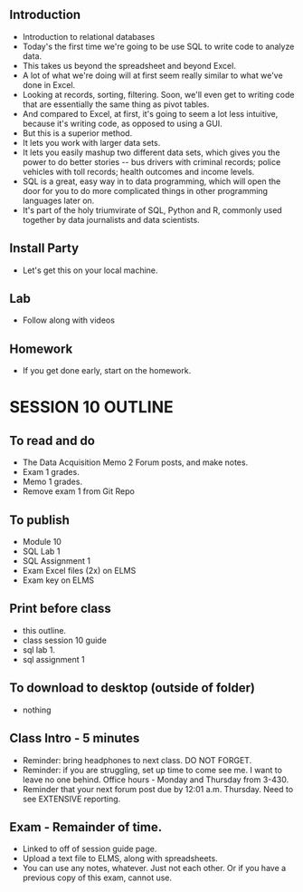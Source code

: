 ## Introduction
* Introduction to relational databases
* Today's the first time we're going to be use SQL to write code to analyze data.
* This takes us beyond the spreadsheet and beyond Excel.
* A lot of what we're doing will at first seem really similar to what we've done in Excel.
* Looking at records, sorting, filtering.  Soon, we'll even get to writing code that are essentially the same thing as pivot tables.
* And compared to Excel, at first, it's going to seem a lot less intuitive, because it's writing code, as opposed to using a GUI.
* But this is a superior method.  
* It lets you work with larger data sets.  
* It lets you easily mashup two different data sets, which gives you the power to do better stories -- bus drivers with criminal records; police vehicles with toll records; health outcomes and income levels.  
* SQL is a great, easy way in to data programming, which will open the door for you to do more complicated things in other programming languages later on.
* It's part of the holy triumvirate of SQL, Python and R, commonly used together by data journalists and data scientists.

## Install Party
* Let's get this on your local machine.

## Lab
* Follow along with videos

## Homework
* If you get done early, start on the homework.


# SESSION 10 OUTLINE

## To read and do
* The Data Acquisition Memo 2 Forum posts, and make notes.
* Exam 1 grades.
* Memo 1 grades.
* Remove exam 1 from Git Repo   

## To publish
* Module 10
* SQL Lab 1
* SQL Assignment 1
* Exam Excel files (2x) on ELMS
* Exam key on ELMS

## Print before class
* this outline.
* class session 10 guide
* sql lab 1.
* sql assignment 1

## To download to desktop (outside of folder)
* nothing

## Class Intro - 5 minutes
* Reminder: bring headphones to next class. DO NOT FORGET.
* Reminder: if you are struggling, set up time to come see me.  I want to leave no one behind. Office hours - Monday and Thursday from 3-430.
* Reminder that your next forum post due by 12:01 a.m. Thursday. Need to see EXTENSIVE reporting.

## Exam - Remainder of time.
* Linked to off of session guide page.
* Upload a text file to ELMS, along with spreadsheets.
* You can use any notes, whatever.  Just not each other. Or if you have a previous copy of this exam, cannot use.
